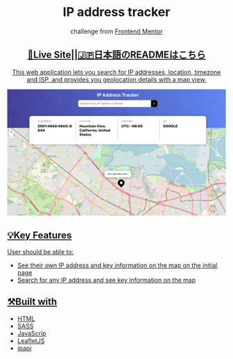 <h1 align="center">IP address tracker</h1>

<p align="center">challenge from <a href="https://www.frontendmentor.io">Frontend Mentor</a></p>
<h2 align="center"><a href="https://saem843.github.io/IP-Address-Tracker/">🚀Live Site||🇯🇵<a href="./README-jp.md">日本語のREADMEはこちら</h2>
<p align="center">This web application lets you search for IP addresses, location, timezone and ISP, and provides you geolocation details with a map view.</p>

![Completed IP Address Tracker](./images/ip-tracker.png)

## 💡Key Features

User should be able to:

- See their own IP address and key information on the map on the initial page
- Search for any IP address and see key information on the map

## ⚒️Built with

- HTML
- SASS
- JavaScrip
- [LeafletJS](https://leafletjs.com/)
- [ipapi](https://ipapi.co/)
